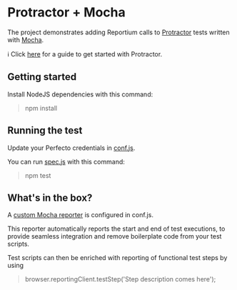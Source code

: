# Protractor + Mocha
The project demonstrates adding Reportium calls to [Protractor](http://www.protractortest.org/#/) tests written with [Mocha](https://mochajs.org/).

:information_source: Click [here](https://community.perfectomobile.com/series/27942) for a guide to get started with Protractor.

## Getting started
Install NodeJS dependencies with this command:

> npm install

## Running the test
Update your Perfecto credentials in [conf.js](conf.js).

You can run [spec.js](spec.js) with this command:

> npm test

## What's in the box?
A [custom Mocha reporter](https://github.com/mochajs/mocha/wiki/Third-party-reporters) is configured in conf.js.

This reporter automatically reports the start and end of test executions, 
to provide seamless integration and remove boilerplate code from your test scripts.

Test scripts can then be enriched with reporting of functional test steps by using 
> browser.reportingClient.testStep('Step description comes here');
